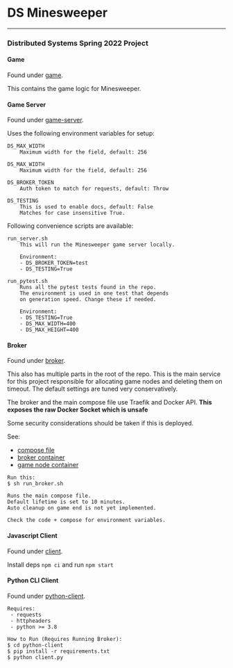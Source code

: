 # DS Minesweeper

---

### Distributed Systems Spring 2022 Project

#### Game

Found under [game](./game).

This contains the game logic for Minesweeper.

#### Game Server

Found under [game-server](./game-server).

Uses the following environment variables for setup:

```
DS_MAX_WIDTH
    Maximum width for the field, default: 256
    
DS_MAX_WIDTH
    Maximum width for the field, default: 256
    
DS_BROKER_TOKEN
    Auth token to match for requests, default: Throw
    
DS_TESTING
    This is used to enable docs, default: False
    Matches for case insensitive True.
```

Following convenience scripts are available:

```
run_server.sh
    This will run the Minesweeper game server locally.
    
    Environment:
    - DS_BROKER_TOKEN=test
    - DS_TESTING=True
   
run_pytest.sh
    Runs all the pytest tests found in the repo.
    The environment is used in one test that depends 
    on generation speed. Change these if needed.
    
    Environment:
    - DS_TESTING=True
    - DS_MAX_WIDTH=400
    - DS_MAX_HEIGHT=400
```

#### Broker

Found under [broker](./broker).

This also has multiple parts in the root of the repo. This is the main service for this project responsible for
allocating game nodes and deleting them on timeout. The default settings are tuned very conservatively.

The broker and the main compose file use Traefik and Docker API.
__This exposes the raw Docker Socket which is unsafe__

Some security considerations should be taken if this is deployed.

See:

- [compose file](./docker-compose.yml)
- [broker container](./broker.Dockerfile)
- [game node container](./game.Dockerfile)

```
Run this:
$ sh run_broker.sh

Runs the main compose file.
Default lifetime is set to 10 minutes.
Auto cleanup on game end is not yet implemented.

Check the code + compose for environment variables.
```

#### Javascript Client

Found under [client](./client).

Install deps `npm ci` and run `npm start`

#### Python CLI Client

Found under [python-client](./python-client).

```
Requires:
 - requests
 - httpheaders
 - python >= 3.8

How to Run (Requires Running Broker):
$ cd python-client
$ pip install -r requirements.txt
$ python client.py
```